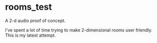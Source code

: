 # rooms_test

A 2-d audio proof of concept.

I've spent a lot of time trying to make 2-dimensional rooms user friendly. This is my latest attempt.
